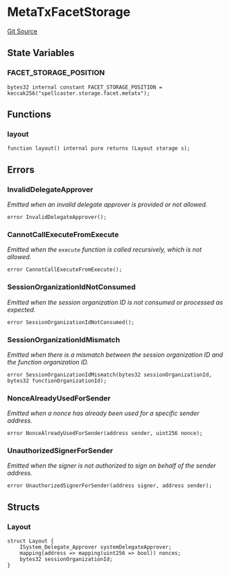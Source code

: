 # MetaTxFacetStorage
[Git Source](https://github.com-treasure/TreasureProject/spellcaster-facets/blob/e61aea147da628641c6f090a95c62cf081f729f5/src/metatx/MetaTxFacetStorage.sol)


## State Variables
### FACET_STORAGE_POSITION

```solidity
bytes32 internal constant FACET_STORAGE_POSITION = keccak256("spellcaster.storage.facet.metatx");
```


## Functions
### layout


```solidity
function layout() internal pure returns (Layout storage s);
```

## Errors
### InvalidDelegateApprover
*Emitted when an invalid delegate approver is provided or not allowed.*


```solidity
error InvalidDelegateApprover();
```

### CannotCallExecuteFromExecute
*Emitted when the `execute` function is called recursively, which is not allowed.*


```solidity
error CannotCallExecuteFromExecute();
```

### SessionOrganizationIdNotConsumed
*Emitted when the session organization ID is not consumed or processed as expected.*


```solidity
error SessionOrganizationIdNotConsumed();
```

### SessionOrganizationIdMismatch
*Emitted when there is a mismatch between the session organization ID and the function organization ID.*


```solidity
error SessionOrganizationIdMismatch(bytes32 sessionOrganizationId, bytes32 functionOrganizationId);
```

### NonceAlreadyUsedForSender
*Emitted when a nonce has already been used for a specific sender address.*


```solidity
error NonceAlreadyUsedForSender(address sender, uint256 nonce);
```

### UnauthorizedSignerForSender
*Emitted when the signer is not authorized to sign on behalf of the sender address.*


```solidity
error UnauthorizedSignerForSender(address signer, address sender);
```

## Structs
### Layout

```solidity
struct Layout {
    ISystem_Delegate_Approver systemDelegateApprover;
    mapping(address => mapping(uint256 => bool)) nonces;
    bytes32 sessionOrganizationId;
}
```

